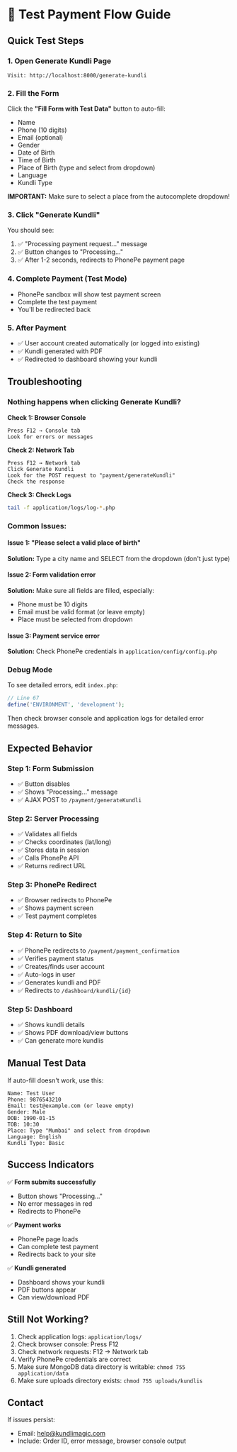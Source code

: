 # 🧪 Test Payment Flow Guide

## Quick Test Steps

### 1. Open Generate Kundli Page
```
Visit: http://localhost:8000/generate-kundli
```

### 2. Fill the Form
Click the **"Fill Form with Test Data"** button to auto-fill:
- Name
- Phone (10 digits)
- Email (optional)
- Gender
- Date of Birth
- Time of Birth
- Place of Birth (type and select from dropdown)
- Language
- Kundli Type

**IMPORTANT:** Make sure to select a place from the autocomplete dropdown!

### 3. Click "Generate Kundli"
You should see:
1. ✅ "Processing payment request..." message
2. ✅ Button changes to "Processing..."
3. ✅ After 1-2 seconds, redirects to PhonePe payment page

### 4. Complete Payment (Test Mode)
- PhonePe sandbox will show test payment screen
- Complete the test payment
- You'll be redirected back

### 5. After Payment
- ✅ User account created automatically (or logged into existing)
- ✅ Kundli generated with PDF
- ✅ Redirected to dashboard showing your kundli

## Troubleshooting

### Nothing happens when clicking Generate Kundli?

**Check 1: Browser Console**
```
Press F12 → Console tab
Look for errors or messages
```

**Check 2: Network Tab**
```
Press F12 → Network tab
Click Generate Kundli
Look for the POST request to "payment/generateKundli"
Check the response
```

**Check 3: Check Logs**
```bash
tail -f application/logs/log-*.php
```

### Common Issues:

#### Issue 1: "Please select a valid place of birth"
**Solution:** Type a city name and SELECT from the dropdown (don't just type)

#### Issue 2: Form validation error
**Solution:** Make sure all fields are filled, especially:
- Phone must be 10 digits
- Email must be valid format (or leave empty)
- Place must be selected from dropdown

#### Issue 3: Payment service error
**Solution:** Check PhonePe credentials in `application/config/config.php`

### Debug Mode

To see detailed errors, edit `index.php`:
```php
// Line 67
define('ENVIRONMENT', 'development');
```

Then check browser console and application logs for detailed error messages.

## Expected Behavior

### Step 1: Form Submission
- ✅ Button disables
- ✅ Shows "Processing..." message
- ✅ AJAX POST to `/payment/generateKundli`

### Step 2: Server Processing
- ✅ Validates all fields
- ✅ Checks coordinates (lat/long)
- ✅ Stores data in session
- ✅ Calls PhonePe API
- ✅ Returns redirect URL

### Step 3: PhonePe Redirect
- ✅ Browser redirects to PhonePe
- ✅ Shows payment screen
- ✅ Test payment completes

### Step 4: Return to Site
- ✅ PhonePe redirects to `/payment/payment_confirmation`
- ✅ Verifies payment status
- ✅ Creates/finds user account
- ✅ Auto-logs in user
- ✅ Generates kundli and PDF
- ✅ Redirects to `/dashboard/kundli/{id}`

### Step 5: Dashboard
- ✅ Shows kundli details
- ✅ Shows PDF download/view buttons
- ✅ Can generate more kundlis

## Manual Test Data

If auto-fill doesn't work, use this:

```
Name: Test User
Phone: 9876543210
Email: test@example.com (or leave empty)
Gender: Male
DOB: 1990-01-15
TOB: 10:30
Place: Type "Mumbai" and select from dropdown
Language: English
Kundli Type: Basic
```

## Success Indicators

✅ **Form submits successfully**
- Button shows "Processing..."
- No error messages in red
- Redirects to PhonePe

✅ **Payment works**
- PhonePe page loads
- Can complete test payment
- Redirects back to your site

✅ **Kundli generated**
- Dashboard shows your kundli
- PDF buttons appear
- Can view/download PDF

## Still Not Working?

1. Check application logs: `application/logs/`
2. Check browser console: Press F12
3. Check network requests: F12 → Network tab
4. Verify PhonePe credentials are correct
5. Make sure MongoDB data directory is writable: `chmod 755 application/data`
6. Make sure uploads directory exists: `chmod 755 uploads/kundlis`

## Contact

If issues persist:
- Email: help@kundlimagic.com
- Include: Order ID, error message, browser console output
